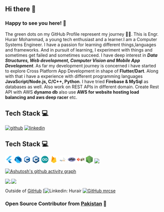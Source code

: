 ## Hi there 👋
### Happy to see you here! 🤩
The green dots on my GitHub Profile represent my journey 🏃‍♂️.
This is Engr. Hurair Mohammad, a young tech enthusiast and a learner.I am a Computer Systems Engineer. I have a passion for learning different things,languages and frameworks. And in pursuit of learning, I experiment with things and sometimes get failed and sometimes succeed. I have deep interest in ***Data Structures, Web development, Computer Vision and Mobile App Development***. As far my development journey is concerned i have started to explore Cross Platform App Development in shape of **Flutter/Dart**. Along with that i have a experience with different programming languages **JavaScript/Node.js, C/C++, Python**. I have tried **Firebase & MySql** as databases as well. Also work on REST APIs in different domain. Create Rest API with AWS **dynamo db** also use **AWS for website hosting load balancing and aws deep racer** etc.

## Tech Stack 💻
[![github](https://cloud.githubusercontent.com/assets/17016297/18839843/0e06a67a-83d2-11e6-993a-b35a182500e0.png)][1]
[![linkedin](https://cloud.githubusercontent.com/assets/17016297/18839848/0fc7e74e-83d2-11e6-8c6a-277fc9d6e067.png)][2]

## Tech Stack :computer:
<code><img height="25" src="https://raw.githubusercontent.com/github/explore/80688e429a7d4ef2fca1e82350fe8e3517d3494d/topics/flutter/flutter.png"></code>
<code><img height="25" src="https://raw.githubusercontent.com/github/explore/80688e429a7d4ef2fca1e82350fe8e3517d3494d/topics/dart/dart.png"></code>
<code><img height="25" src="https://raw.githubusercontent.com/github/explore/80688e429a7d4ef2fca1e82350fe8e3517d3494d/topics/c/c.png"></code>
<code><img height="25" src="https://raw.githubusercontent.com/github/explore/80688e429a7d4ef2fca1e82350fe8e3517d3494d/topics/cpp/cpp.png"></code>
<code><img height="25" src="https://raw.githubusercontent.com/github/explore/80688e429a7d4ef2fca1e82350fe8e3517d3494d/topics/arduino/arduino.png"></code>
<code><img height="25" src="https://raw.githubusercontent.com/github/explore/80688e429a7d4ef2fca1e82350fe8e3517d3494d/topics/firebase/firebase.png"></code>
<code><img height="25" src="https://raw.githubusercontent.com/github/explore/80688e429a7d4ef2fca1e82350fe8e3517d3494d/topics/mysql/mysql.png"></code>
<code><img height="25" src="https://raw.githubusercontent.com/github/explore/80688e429a7d4ef2fca1e82350fe8e3517d3494d/topics/php/php.png"></code>
<code><img height="25" src="https://raw.githubusercontent.com/github/explore/80688e429a7d4ef2fca1e82350fe8e3517d3494d/topics/git/git.png"></code>
<code><img height="25" src="https://raw.githubusercontent.com/github/explore/80688e429a7d4ef2fca1e82350fe8e3517d3494d/topics/nodejs/nodejs.png"></code>
<code><img height="25" src="https://i.pinimg.com/564x/25/a8/5d/25a85d9e5057430d82273a3c75e73014.jpg"></code>

[1]: http://www.github.com/Hurair17
[2]: linkedin.com/in/hurair-mohammad-3253861b1/

[![Ashutosh's github activity graph](https://activity-graph.herokuapp.com/graph?username=Hurair17&theme=react-dark)](https://github.com/ashutosh00710/github-readme-activity-graph)



<a href="https://github.com/Hurair17">
  <img align="center" height = "200px" src="https://github-readme-stats.vercel.app/api?username=Hurair17&show_icons=true&theme=cobalt" />
</a>
<a href="https://github.com/Hurair17">
  <img align="center" height = "200px" src="https://github-readme-stats.vercel.app/api/top-langs/?username=anuraghazra&langs_count=6" />
</a> 


Outside of [GitHub](https://github.com/Hurair17/)
[![Linkedin: Hurair](https://img.shields.io/badge/-Hurair-blue?style=flat-square&logo=Linkedin&logoColor=white&link=https://www.linkedin.com/in/hurair-mohammad-3253861b1/)
[![GitHub mrcse](https://img.shields.io/github/followers/mrcse?label=follow&style=social)](https://github.com/Hurair17)

### Open Source Contributor from [Pakistan](https://en.wikipedia.org/wiki/Pakistan) 💚  






<!---
Hurair17/Hurair17 is a ✨ special ✨ repository because its `README.md` (this file) appears on your GitHub profile.
You can click the Preview link to take a look at your changes.
--->
